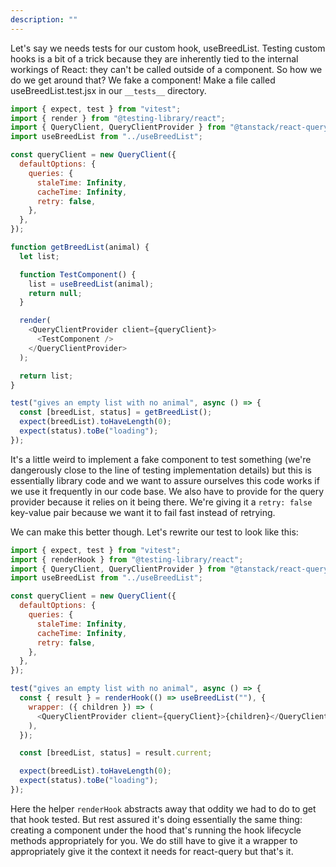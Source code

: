 ```yaml
---
description: ""
---
```


Let's say we needs tests for our custom hook, useBreedList. Testing custom hooks is a bit of a trick because they are inherently tied to the internal workings of React: they can't be called outside of a component. So how we do we get around that? We fake a component! Make a file called useBreedList.test.jsx in our `__tests__` directory.

```javascript
import { expect, test } from "vitest";
import { render } from "@testing-library/react";
import { QueryClient, QueryClientProvider } from "@tanstack/react-query";
import useBreedList from "../useBreedList";

const queryClient = new QueryClient({
  defaultOptions: {
    queries: {
      staleTime: Infinity,
      cacheTime: Infinity,
      retry: false,
    },
  },
});

function getBreedList(animal) {
  let list;

  function TestComponent() {
    list = useBreedList(animal);
    return null;
  }

  render(
    <QueryClientProvider client={queryClient}>
      <TestComponent />
    </QueryClientProvider>
  );

  return list;
}

test("gives an empty list with no animal", async () => {
  const [breedList, status] = getBreedList();
  expect(breedList).toHaveLength(0);
  expect(status).toBe("loading");
});
```

It's a little weird to implement a fake component to test something (we're dangerously close to the line of testing implementation details) but this is essentially library code and we want to assure ourselves this code works if we use it frequently in our code base. We also have to provide for the query provider because it relies on it being there. We're giving it a `retry: false` key-value pair because we want it to fail fast instead of retrying.

We can make this better though. Let's rewrite our test to look like this:

```javascript
import { expect, test } from "vitest";
import { renderHook } from "@testing-library/react";
import { QueryClient, QueryClientProvider } from "@tanstack/react-query";
import useBreedList from "../useBreedList";

const queryClient = new QueryClient({
  defaultOptions: {
    queries: {
      staleTime: Infinity,
      cacheTime: Infinity,
      retry: false,
    },
  },
});

test("gives an empty list with no animal", async () => {
  const { result } = renderHook(() => useBreedList(""), {
    wrapper: ({ children }) => (
      <QueryClientProvider client={queryClient}>{children}</QueryClientProvider>
    ),
  });

  const [breedList, status] = result.current;

  expect(breedList).toHaveLength(0);
  expect(status).toBe("loading");
});
```

Here the helper `renderHook` abstracts away that oddity we had to do to get that hook tested. But rest assured it's doing essentially the same thing: creating a component under the hood that's running the hook lifecycle methods appropriately for you. We do still have to give it a wrapper to appropriately give it the context it needs for react-query but that's it.